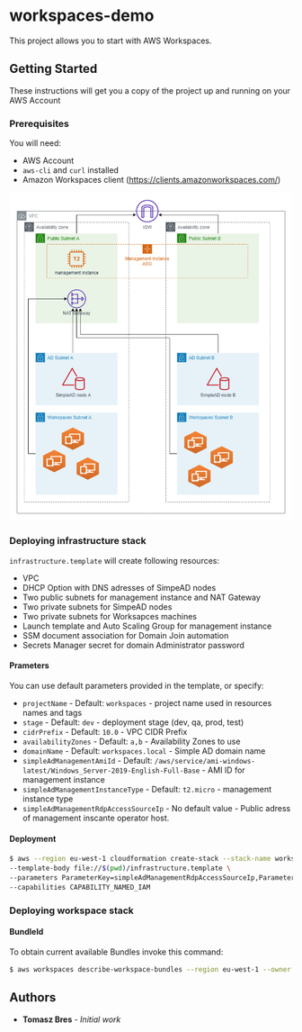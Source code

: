 # workspaces-demo

This project allows you to start with AWS Workspaces.

## Getting Started

These instructions will get you a copy of the project up and running on your AWS Account

### Prerequisites

You will need:

- AWS Account
- `aws-cli` and `curl` installed
- Amazon Workspaces client (https://clients.amazonworkspaces.com/)


![alt text](img/diagram.png "Infrastructure diagram")

### Deploying infrastructure stack

`infrastructure.template` will create following resources:
* VPC
* DHCP Option with DNS adresses of SimpeAD nodes
* Two public subnets for management instance and NAT Gateway
* Two private subnets for SimpeAD nodes
* Two private subnets for Worksapces machines
* Launch template and Auto Scaling Group for management instance
* SSM document association for Domain Join automation
* Secrets Manager secret for domain Administrator password

#### Prameters

You can use default parameters provided in the template, or specify:

- `projectName` - Default: `workspaces` - project name used in resources names and tags
- `stage` - Default: `dev` - deployment stage (dev, qa, prod, test)
- `cidrPrefix` - Default: `10.0` - VPC CIDR Prefix
- `availabilityZones` - Default: `a,b` - Availability Zones to use
- `domainName` - Default: `workspaces.local` - Simple AD domain name
- `simpleAdManagementAmiId` - Default: `/aws/service/ami-windows-latest/Windows_Server-2019-English-Full-Base` - AMI ID for management instance
- `simpleAdManagementInstanceType` - Default: `t2.micro` - management instance type
- `simpleAdManagementRdpAccessSourceIp` - No default value - Public adress of management inscante operator host.

#### Deployment

```bash
$ aws --region eu-west-1 cloudformation create-stack --stack-name workspaces-infrastructure \ 
--template-body file://$(pwd)/infrastructure.template \
--parameters ParameterKey=simpleAdManagementRdpAccessSourceIp,ParameterValue=$(curl ifconfig.co)/32 \
--capabilities CAPABILITY_NAMED_IAM
```

### Deploying workspace stack

#### BundleId

To obtain current available Bundles invoke this command:
``` bash
$ aws workspaces describe-workspace-bundles --region eu-west-1 --owner AMAZON --query 'Bundles[*].{BundleId:BundleId,Name:Name,RootStorage:RootStorage.Capacity,UserStorage:UserStorage.Capacity,ComputeType:ComputeType.Name} | reverse(sort_by(@, &ComputeType))' --output table
```

## Authors
* **Tomasz Bres** - *Initial work*